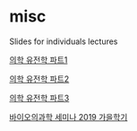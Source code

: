 # misc
Slides for individuals lectures

[의학 유전학 파트1](https://docs.google.com/presentation/d/1KDBdK1uDpxmQ39zGwMYYu0afsW6aghvcDRNVgW3IW9k/edit?usp=sharing)

[의학 유전학 파트2](https://docs.google.com/presentation/d/1WolvPpYfH-8rE53hzuq0Igk5PLFY5fNYBj0mmCrVPzw/edit?usp=sharing)

[의학 유전학 파트3](https://docs.google.com/presentation/d/1yTDkxWUx1vni5jxW2oDoQ2raeCIGm5TlsgHKSUYKK-Q)

[바이오의과학 세미나 2019 가을학기](https://docs.google.com/presentation/d/1vTRVdBzsBkhqgHSvufoMJiGWqMVPvUnyBRd6N-Lop5U/edit?usp=sharing)
